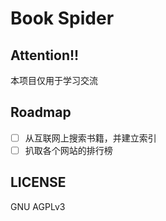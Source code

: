 # Book Spider

## Attention!!
本项目仅用于学习交流

## Roadmap
- [ ] 从互联网上搜索书籍，并建立索引
- [ ] 扒取各个网站的排行榜

## LICENSE
GNU AGPLv3
